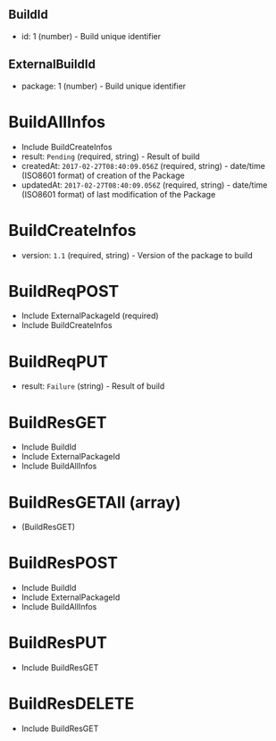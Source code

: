 ## BuildId
+ id: 1 (number) - Build unique identifier


## ExternalBuildId
+ package: 1 (number) - Build unique identifier


# BuildAllInfos
+ Include BuildCreateInfos
+ result: `Pending` (required, string) - Result of build
+ createdAt: `2017-02-27T08:40:09.056Z` (required, string) - date/time (ISO8601 format) of creation of the Package
+ updatedAt: `2017-02-27T08:40:09.056Z` (required, string) - date/time (ISO8601 format) of last modification of the Package


# BuildCreateInfos
+ version: `1.1` (required, string) - Version of the package to build


# BuildReqPOST
+ Include ExternalPackageId (required)
+ Include BuildCreateInfos


# BuildReqPUT
+ result: `Failure` (string) - Result of build


# BuildResGET
+ Include BuildId
+ Include ExternalPackageId
+ Include BuildAllInfos


# BuildResGETAll (array)
+ (BuildResGET)


# BuildResPOST
+ Include BuildId
+ Include ExternalPackageId
+ Include BuildAllInfos


# BuildResPUT
+ Include BuildResGET


# BuildResDELETE
+ Include BuildResGET
